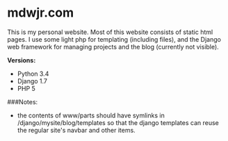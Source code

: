 mdwjr.com
==============
This is my personal website.  Most of this website consists of static html pages.  I use some light php for templating (including files), and the Django web framework for managing projects and the blog (currently not visible).

**Versions:**
- Python 3.4
- Django 1.7
- PHP 5

###Notes:
- the contents of www/parts should have symlinks in /django/mysite/blog/templates so that the django templates can reuse the regular site's navbar and other items.

